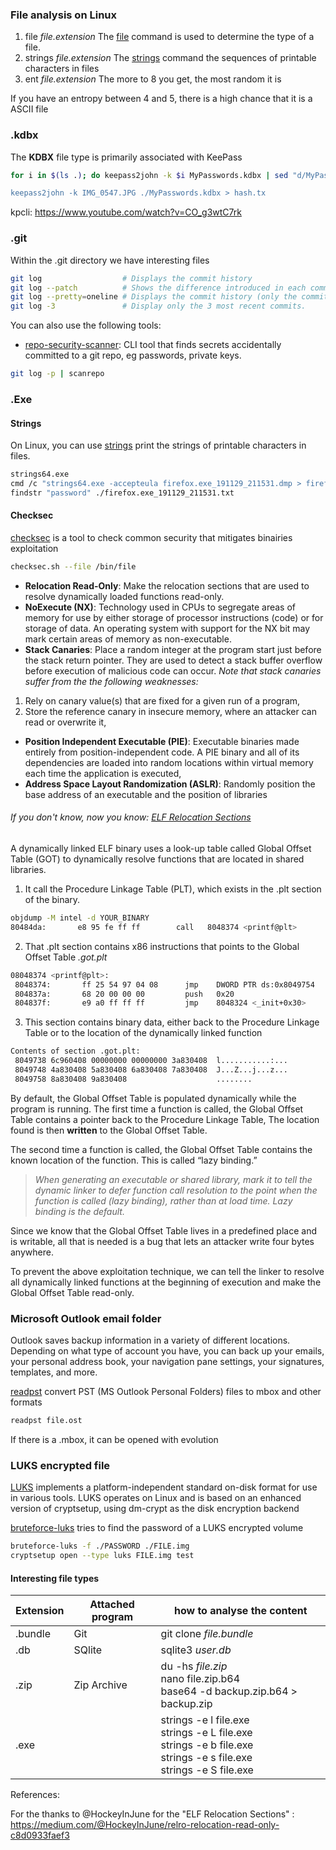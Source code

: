 ### File analysis on Linux

1. file *file.extension*
The [file](https://man7.org/linux/man-pages/man1/file.1.html) command is used to determine the type of a file.
2. strings *file.extension*
The [strings](https://man7.org/linux/man-pages/man1/strings.1.html) command the sequences of printable characters in files
3. ent *file.extension*
The more to 8 you get, the most random it is 

If you have an entropy between 4 and 5, there is a high chance that it is a ASCII file

### .kdbx

The **KDBX** file type is primarily associated with KeePass

```bash
for i in $(ls .); do keepass2john -k $i MyPasswords.kdbx | sed "d/MyPasswords/$i/g; done

keepass2john -k IMG_0547.JPG ./MyPasswords.kdbx > hash.tx
```

kpcli: https://www.youtube.com/watch?v=CO_g3wtC7rk

### .git

Within the .git directory we have interesting files

```bash
git log                  # Displays the commit history
git log --patch          # Shows the difference introduced in each commit.
git log --pretty=oneline # Displays the commit history (only the commit comment)
git log -3               # Display only the 3 most recent commits.
```

You can also use the following tools:

- [repo-security-scanner](https://github.com/UKHomeOffice/repo-security-scanner): CLI tool that finds secrets accidentally committed to a git repo, eg passwords, private keys.

```bash
git log -p | scanrepo
```

### .Exe

#### Strings

On Linux, you can use [strings](https://linux.die.net/man/1/strings) print the strings of printable characters in files.

```bash
strings64.exe
cmd /c "strings64.exe -accepteula firefox.exe_191129_211531.dmp > firefox.exe_191129_211531.txt"
findstr "password" ./firefox.exe_191129_211531.txt
```

#### Checksec

[checksec](https://www.trapkit.de/tools/checksec/) is a tool to check common security that mitigates binairies exploitation

```bash
checksec.sh --file /bin/file
```

- **Relocation Read-Only**: Make the relocation sections that are used to resolve dynamically loaded functions read-only.
- **NoExecute (NX)**: Technology used in CPUs to segregate areas of memory for use by either storage of processor instructions (code) or for storage of data.
An operating system with support for the NX bit may mark certain areas of memory as non-executable.
- **Stack Canaries**: Place a random integer at the program start just before the stack return pointer.
They are used to detect a stack buffer overflow before execution of malicious code can occur.
*Note that stack canaries suffer from the the following weaknesses:*

1) Rely on canary value(s) that are fixed for a given run of a program,
2) Store the reference canary in insecure memory, where an attacker can read or overwrite it,

- **Position Independent Executable (PIE)**: Executable binaries made entirely from position-independent code.
A PIE binary and all of its dependencies are loaded into random locations within virtual memory each time the application is executed,
- **Address Space Layout Randomization (ASLR)**: Randomly position the base address of an executable and the position of libraries

###### *If you don't know, now you know: [ELF Relocation Sections](https://medium.com/@HockeyInJune/relro-relocation-read-only-c8d0933faef3)*

A dynamically linked ELF binary uses a look-up table called Global Offset Table (GOT) to dynamically resolve functions that are located in shared libraries.

1) It call the Procedure Linkage Table (PLT), which exists in the .plt section of the binary.

```bash
objdump -M intel -d YOUR_BINARY
80484da:       e8 95 fe ff ff        call   8048374 <printf@plt>
```

2) That .plt section contains x86 instructions that points to the Global Offset Table *.got.plt*

```bash
08048374 <printf@plt>:
 8048374:       ff 25 54 97 04 08      jmp    DWORD PTR ds:0x8049754
 804837a:       68 20 00 00 00         push   0x20
 804837f:       e9 a0 ff ff ff         jmp    8048324 <_init+0x30>
```

3) This section contains binary data, either back to the Procedure Linkage Table or to the location of the dynamically linked function

```bash
Contents of section .got.plt:
 8049738 6c960408 00000000 00000000 3a830408  l...........:...
 8049748 4a830408 5a830408 6a830408 7a830408  J...Z...j...z...
 8049758 8a830408 9a830408                    ........
```

By default, the Global Offset Table is populated dynamically while the program is running.
The first time a function is called, the Global Offset Table contains a pointer back to the Procedure Linkage Table,
The location found is then **written** to the Global Offset Table.

The second time a function is called, the Global Offset Table contains the known location of the function. This is called “lazy binding.”
> *When generating an executable or shared library, mark it to tell the dynamic linker to defer function call resolution to the point when the function is called (lazy binding), rather than at load time. Lazy binding is the default.*

Since we know that the Global Offset Table lives in a predefined place and is writable, all that is needed is a bug that lets an attacker write four bytes anywhere.

To prevent the above exploitation technique, we can tell the linker to resolve all dynamically linked functions at the beginning of execution and make the Global Offset Table read-only.

### Microsoft Outlook email folder

Outlook saves backup information in a variety of different locations. Depending on what type of account you have, you can back up your emails, your personal address book, your navigation pane settings, your signatures, templates, and more.

[readpst](https://linux.die.net/man/1/readpst) convert PST (MS Outlook Personal Folders) files to mbox and other formats

```bash
readpst file.ost
```

If there is a .mbox, it can be opened with evolution

### LUKS encrypted file

[LUKS](https://en.wikipedia.org/wiki/Linux_Unified_Key_Setup) implements a platform-independent standard on-disk format for use in various tools.
LUKS operates on Linux and is based on an enhanced version of cryptsetup, using dm-crypt as the disk encryption backend

[bruteforce-luks](https://github.com/glv2/bruteforce-luks) tries to find the password of a LUKS encrypted volume

```bash
bruteforce-luks -f ./PASSWORD ./FILE.img
cryptsetup open --type luks FILE.img test
```

#### Interesting file types

|Extension|Attached program|how to analyse the content|
|-|---------- | ----------- |
|.bundle|Git|git clone *file.bundle*|
|.db|SQlite|sqlite3 *user.db*|
|.zip|Zip Archive|du -hs *file.zip*<BR > nano file.zip.b64<BR > base64 -d backup.zip.b64 > backup.zip|
|.exe||strings -e l file.exe<br>strings -e L file.exe<br>strings -e b file.exe<br>strings -e s file.exe<br>strings -e S file.exe<br>|

References:

For the thanks to @HockeyInJune for the "ELF Relocation Sections" : <https://medium.com/@HockeyInJune/relro-relocation-read-only-c8d0933faef3>
